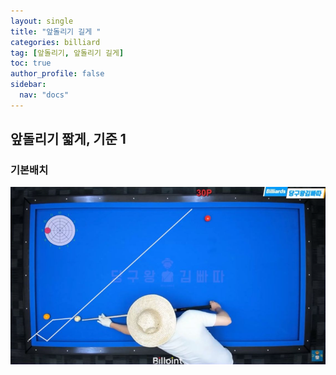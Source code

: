 ```yaml
---
layout: single
title: "앞돌리기 길게 "
categories: billiard
tag: [앞돌리기, 앞돌리기 길게] 
toc: true
author_profile: false
sidebar:
  nav: "docs"
---
```


## 앞돌리기 짧게, 기준 1

### 기본배치
[![앞돌리기 짧게 기준 1](/images/앞돌리기_짧게_기준1_기본배치1.png)](/images/앞돌리기_짧게_기준1_기본배치1.png)
